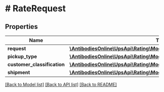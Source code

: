 # # RateRequest

## Properties

Name | Type | Description | Notes
------------ | ------------- | ------------- | -------------
**request** | [**\AntibodiesOnline\UpsApi\Rating\Model\RateRequestRequest**](RateRequestRequest.md) |  |
**pickup_type** | [**\AntibodiesOnline\UpsApi\Rating\Model\RateRequestPickupType**](RateRequestPickupType.md) |  | [optional]
**customer_classification** | [**\AntibodiesOnline\UpsApi\Rating\Model\RateRequestCustomerClassification**](RateRequestCustomerClassification.md) |  | [optional]
**shipment** | [**\AntibodiesOnline\UpsApi\Rating\Model\RateRequestShipment**](RateRequestShipment.md) |  |

[[Back to Model list]](../../README.md#models) [[Back to API list]](../../README.md#endpoints) [[Back to README]](../../README.md)
